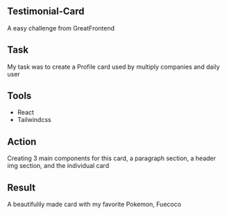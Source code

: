 ## Testimonial-Card

A easy challenge from GreatFrontend

## Task

My task was to create a Profile card used by multiply companies and daily user

## Tools

 - React
 - Tailwindcss

## Action

Creating 3 main components for this card, a paragraph section, a header img section, and the individual card 

## Result

A beautifulily made card with my favorite Pokemon, Fuecoco

